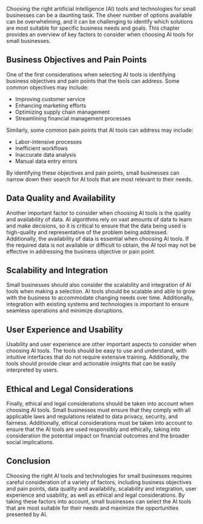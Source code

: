 



Choosing the right artificial intelligence (AI) tools and technologies for small businesses can be a daunting task. The sheer number of options available can be overwhelming, and it can be challenging to identify which solutions are most suitable for specific business needs and goals. This chapter provides an overview of key factors to consider when choosing AI tools for small businesses.

Business Objectives and Pain Points
-----------------------------------

One of the first considerations when selecting AI tools is identifying business objectives and pain points that the tools can address. Some common objectives may include:

* Improving customer service
* Enhancing marketing efforts
* Optimizing supply chain management
* Streamlining financial management processes

Similarly, some common pain points that AI tools can address may include:

* Labor-intensive processes
* Inefficient workflows
* Inaccurate data analysis
* Manual data entry errors

By identifying these objectives and pain points, small businesses can narrow down their search for AI tools that are most relevant to their needs.

Data Quality and Availability
-----------------------------

Another important factor to consider when choosing AI tools is the quality and availability of data. AI algorithms rely on vast amounts of data to learn and make decisions, so it is critical to ensure that the data being used is high-quality and representative of the problem being addressed. Additionally, the availability of data is essential when choosing AI tools. If the required data is not available or difficult to obtain, the AI tool may not be effective in addressing the business objective or pain point.

Scalability and Integration
---------------------------

Small businesses should also consider the scalability and integration of AI tools when making a selection. AI tools should be scalable and able to grow with the business to accommodate changing needs over time. Additionally, integration with existing systems and technologies is important to ensure seamless operations and minimize disruptions.

User Experience and Usability
-----------------------------

Usability and user experience are other important aspects to consider when choosing AI tools. The tools should be easy to use and understand, with intuitive interfaces that do not require extensive training. Additionally, the tools should provide clear and actionable insights that can be easily interpreted by users.

Ethical and Legal Considerations
--------------------------------

Finally, ethical and legal considerations should be taken into account when choosing AI tools. Small businesses must ensure that they comply with all applicable laws and regulations related to data privacy, security, and fairness. Additionally, ethical considerations must be taken into account to ensure that the AI tools are used responsibly and ethically, taking into consideration the potential impact on financial outcomes and the broader social implications.

Conclusion
----------

Choosing the right AI tools and technologies for small businesses requires careful consideration of a variety of factors, including business objectives and pain points, data quality and availability, scalability and integration, user experience and usability, as well as ethical and legal considerations. By taking these factors into account, small businesses can select the AI tools that are most suitable for their needs and maximize the opportunities presented by AI.
